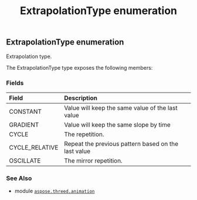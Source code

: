 ﻿---
title: ExtrapolationType enumeration
second_title: Aspose.3D for Python via .NET API References
description: 
type: docs
weight: 80
url: /python-net/aspose.threed.animation/extrapolationtype/
is_root: false
---

## ExtrapolationType enumeration

Extrapolation type.



The ExtrapolationType type exposes the following members:

### Fields
| Field | Description |
| :- | :- |
| CONSTANT | Value will keep the same value of the last value |
| GRADIENT | Value will keep the same slope by time |
| CYCLE | The repetition. |
| CYCLE_RELATIVE | Repeat the previous pattern based on the last value |
| OSCILLATE | The mirror repetition. |



### See Also
* module [`aspose.threed.animation`](..)
